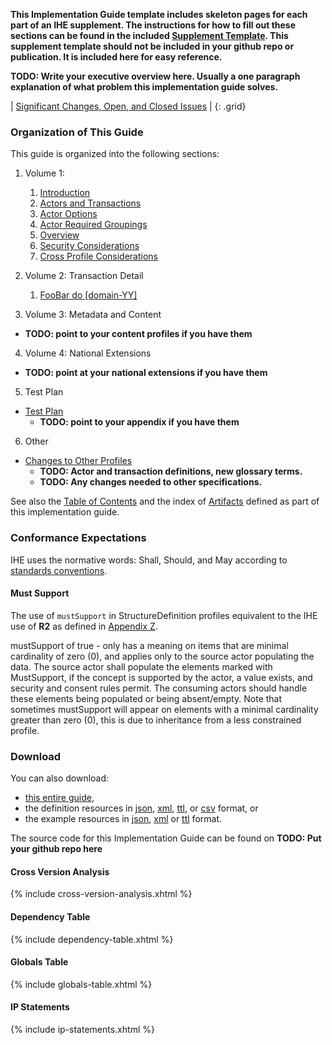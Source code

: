 
**This Implementation Guide template includes skeleton pages for each part of an IHE supplement. The instructions for how to fill out these sections can be found in the included [Supplement Template](https://github.com/IHE/supplement-template/blob/master/suppl_template.md). This supplement template should not be included in your github repo or publication. It is included here for easy reference.**

**TODO: Write your executive overview here. Usually a one paragraph explanation of what problem this implementation guide solves.**

<div markdown="1" class="stu-note">

| [Significant Changes, Open, and Closed Issues](issues.html) |
{: .grid}

</div>

### Organization of This Guide
This guide is organized into the following sections:

1. Volume 1:
   1. [Introduction](volume-1.html)
   1. [Actors and Transactions](volume-1.html#actors-and-transactions)
   1. [Actor Options](volume-1.html#actor-options)
   1. [Actor Required Groupings](volume-1.html#required-groupings)
   1. [Overview](volume-1.html#overview)
   1. [Security Considerations](volume-1.html#security-considerations)
   1. [Cross Profile Considerations](volume-1.html#other-grouping)

2. Volume 2: Transaction Detail
   1. [FooBar do \[domain-YY\]](domain-YY.html)

3. Volume 3: Metadata and Content
  - **TODO: point to your content profiles if you have them**

4. Volume 4: National Extensions
  - **TODO: point at your national extensions if you have them**

5. Test Plan
  - [Test Plan](testplan.html)
    - **TODO: point to your appendix if you have them**
6. Other
  - [Changes to Other Profiles](other.html)
    - **TODO: Actor and transaction definitions, new glossary terms.**
    - **TODO: Any changes needed to other specifications.**


See also the [Table of Contents](toc.html) and
the index of [Artifacts](artifacts.html) defined as part of this implementation guide.

### Conformance Expectations

IHE uses the normative words: Shall, Should, and May according to [standards conventions](https://profiles.ihe.net/GeneralIntro/ch-E.html).

#### Must Support

The use of ```mustSupport``` in StructureDefinition profiles equivalent to the IHE use of **R2** as defined in [Appendix Z](https://profiles.ihe.net/ITI/TF/Volume2/ch-Z.html#z.10-profiling-conventions-for-constraints-on-fhir).

mustSupport of true - only has a meaning on items that are minimal cardinality of zero (0), and applies only to the source actor populating the data. The source actor shall populate the elements marked with MustSupport, if the concept is supported by the actor, a value exists, and security and consent rules permit. 
The consuming actors should handle these elements being populated or being absent/empty. 
Note that sometimes mustSupport will appear on elements with a minimal cardinality greater than zero (0), this is due to inheritance from a less constrained profile.

### Download 

You can also download:

* [this entire guide](full-ig.zip),
* the definition resources in [json](definitions.json.zip), [xml](definitions.xml.zip), [ttl](definitions.ttl.zip), or [csv](csvs.zip) format, or
* the example resources in [json](examples.json.zip), [xml](examples.xml.zip) or [ttl](examples.ttl.zip) format.

The source code for this Implementation Guide can be found on **TODO: Put your github repo here**

#### Cross Version Analysis

{% include cross-version-analysis.xhtml %}

#### Dependency Table

{% include dependency-table.xhtml %}

#### Globals Table

{% include globals-table.xhtml %}

#### IP Statements

{% include ip-statements.xhtml %}